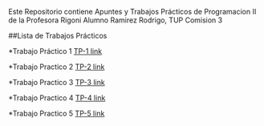 Este Repositorio contiene Apuntes y Trabajos Prácticos de Programacion II de la Profesora Rigoni
Alumno Ramirez Rodrigo, TUP Comision 3

##Lista de Trabajos Prácticos

  *Trabajo Práctico 1
  [TP-1 link](https://github.com/Rodrymza/programacion-ii-rigoni/tree/bbfc22af03bf1ccb691911dea1bd346663bf4ef3/trabajos-practicos/tp1-programacion-estructurada)

  *Trabajo Practico 2
  [TP-2 link](https://github.com/Rodrymza/programacion-ii-rigoni/tree/bbfc22af03bf1ccb691911dea1bd346663bf4ef3/trabajos-practicos/tp2-poo)

  *Trabajo Practico 3
  [TP-3 link](https://github.com/Rodrymza/programacion-ii-rigoni/tree/bbfc22af03bf1ccb691911dea1bd346663bf4ef3/trabajos-practicos/tp3-poo)

  *Trabajo Practico 4
  [TP-4 link](https://github.com/Rodrymza/programacion-ii-rigoni/tree/bbfc22af03bf1ccb691911dea1bd346663bf4ef3/trabajos-practicos/tp4-uml/src)

  *Trabajo Practico 5
  [TP-5 link](https://github.com/Rodrymza/programacion-ii-rigoni/tree/bbfc22af03bf1ccb691911dea1bd346663bf4ef3/trabajos-practicos/tp-5-colecciones)

